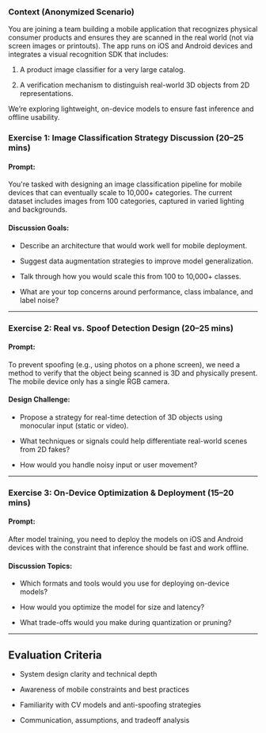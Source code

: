 

### **Context (Anonymized Scenario)**

You are joining a team building a mobile application that recognizes physical consumer products and ensures they are scanned in the real world (not via screen images or printouts). The app runs on iOS and Android devices and integrates a visual recognition SDK that includes:

1. A product image classifier for a very large catalog.
    
2. A verification mechanism to distinguish real-world 3D objects from 2D representations.
    

We’re exploring lightweight, on-device models to ensure fast inference and offline usability.


### **Exercise 1: Image Classification Strategy Discussion (20–25 mins)**

#### Prompt:

You're tasked with designing an image classification pipeline for mobile devices that can eventually scale to 10,000+ categories. The current dataset includes images from 100 categories, captured in varied lighting and backgrounds.

#### Discussion Goals:

- Describe an architecture that would work well for mobile deployment.
    
- Suggest data augmentation strategies to improve model generalization.
    
- Talk through how you would scale this from 100 to 10,000+ classes.
    
- What are your top concerns around performance, class imbalance, and label noise?
    

---

### **Exercise 2: Real vs. Spoof Detection Design (20–25 mins)**

#### Prompt:

To prevent spoofing (e.g., using photos on a phone screen), we need a method to verify that the object being scanned is 3D and physically present. The mobile device only has a single RGB camera.

#### Design Challenge:

- Propose a strategy for real-time detection of 3D objects using monocular input (static or video).
    
- What techniques or signals could help differentiate real-world scenes from 2D fakes?
    
- How would you handle noisy input or user movement?
    

---

### **Exercise 3: On-Device Optimization & Deployment (15–20 mins)**

#### Prompt:

After model training, you need to deploy the models on iOS and Android devices with the constraint that inference should be fast and work offline.

#### Discussion Topics:

- Which formats and tools would you use for deploying on-device models?
    
- How would you optimize the model for size and latency?
    
- What trade-offs would you make during quantization or pruning?
    

---

## **Evaluation Criteria**

- System design clarity and technical depth
    
- Awareness of mobile constraints and best practices
    
- Familiarity with CV models and anti-spoofing strategies
    
- Communication, assumptions, and tradeoff analysis
    
